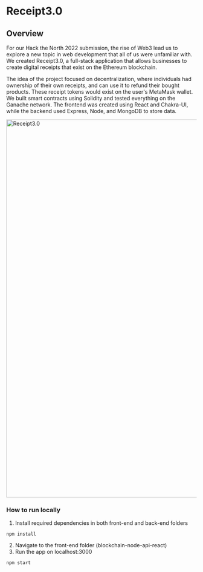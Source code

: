 # Receipt3.0

## Overview
For our Hack the North 2022 submission, the rise of Web3 lead us to explore a new topic in web development that all of us were unfamiliar with. We created Receipt3.0, a full-stack application that allows businesses to create digital receipts that exist on the Ethereum blockchain.

The idea of the project focused on decentralization, where individuals had ownership of their own receipts, and can use it to refund their bought products. These receipt tokens would exist on the user's MetaMask wallet. We built smart contracts using Solidity and tested everything on the Ganache network. The frontend was created using React and Chakra-UI, while the backend used Express, Node, and MongoDB to store data.

<img width="1000" alt="Receipt3.0" src="https://user-images.githubusercontent.com/16049357/209729945-a73b2f6e-62f6-4a21-814d-9bb9971a3d0d.png">

### How to run locally

1. Install required dependencies in both front-end and back-end folders
```
npm install
```

2. Navigate to the front-end folder (blockchain-node-api-react)
3. Run the app on localhost:3000
```
npm start
```
